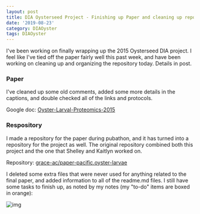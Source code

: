 ```yaml
---
layout: post
title: DIA Oysterseed Project - Finishing up Paper and cleaning up repo - in progress
date: '2019-08-23'
category: DIAOyster
tags: DIAOyster
---
```

I've been working on finally wrapping up the 2015 Oysterseed DIA project. I feel like I've tied off the paper fairly well this past week, and have been working on cleaning up and organizing the repository today. Details in post. 

### Paper
I've cleaned up some old comments, added some more details in the captions, and double checked all of the links and protocols. 

Google doc: [Oyster-Larval-Proteomics-2015](https://docs.google.com/document/d/1OaYNzlOJr5QibCYt8--GMNGvXlzHPR9_daCkNUVkj-U/edit)

### Respository
I made a repository for the paper during pubathon, and it has turned into a repository for the project as well. The original repository combined both this project and the one that Shelley and Kaitlyn worked on.

Repository: [grace-ac/paper-pacific.oyster-larvae](https://github.com/grace-ac/paper-pacific.oyster-larvae)

I deleted some extra files that were never used for anything related to the final paper, and added information to all of the readme.md files. I still have some tasks to finish up, as noted by my notes (my "to-do" items are boxed in orange):     

![img](../notebook-images/2019-08-23-real.jpg)

